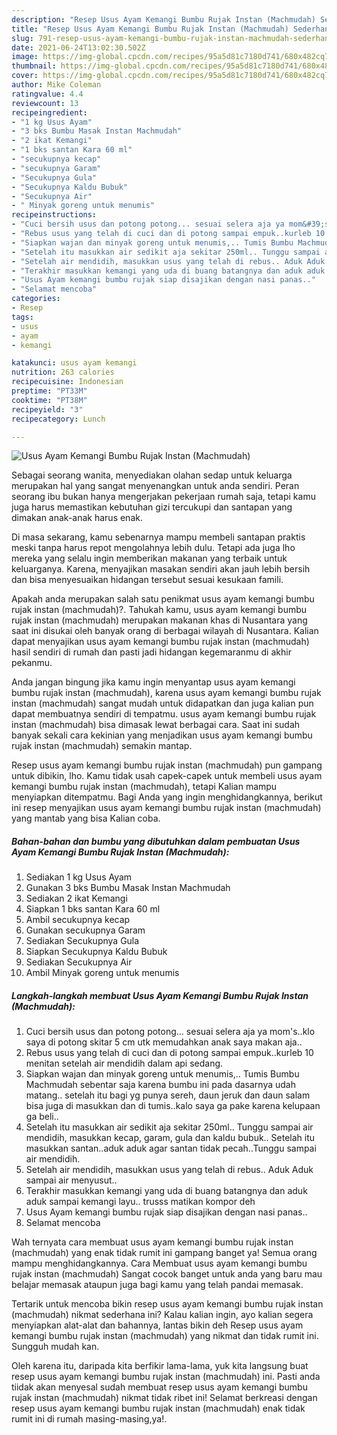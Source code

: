 ```yaml
---
description: "Resep Usus Ayam Kemangi Bumbu Rujak Instan (Machmudah) Sederhana Untuk Jualan"
title: "Resep Usus Ayam Kemangi Bumbu Rujak Instan (Machmudah) Sederhana Untuk Jualan"
slug: 791-resep-usus-ayam-kemangi-bumbu-rujak-instan-machmudah-sederhana-untuk-jualan
date: 2021-06-24T13:02:30.502Z
image: https://img-global.cpcdn.com/recipes/95a5d81c7180d741/680x482cq70/usus-ayam-kemangi-bumbu-rujak-instan-machmudah-foto-resep-utama.jpg
thumbnail: https://img-global.cpcdn.com/recipes/95a5d81c7180d741/680x482cq70/usus-ayam-kemangi-bumbu-rujak-instan-machmudah-foto-resep-utama.jpg
cover: https://img-global.cpcdn.com/recipes/95a5d81c7180d741/680x482cq70/usus-ayam-kemangi-bumbu-rujak-instan-machmudah-foto-resep-utama.jpg
author: Mike Coleman
ratingvalue: 4.4
reviewcount: 13
recipeingredient:
- "1 kg Usus Ayam"
- "3 bks Bumbu Masak Instan Machmudah"
- "2 ikat Kemangi"
- "1 bks santan Kara 60 ml"
- "secukupnya kecap"
- "secukupnya Garam"
- "Secukupnya Gula"
- "Secukupnya Kaldu Bubuk"
- "Secukupnya Air"
- " Minyak goreng untuk menumis"
recipeinstructions:
- "Cuci bersih usus dan potong potong... sesuai selera aja ya mom&#39;s..klo saya di potong skitar 5 cm utk memudahkan anak saya makan aja.."
- "Rebus usus yang telah di cuci dan di potong sampai empuk..kurleb 10 menitan setelah air mendidih dalam api sedang."
- "Siapkan wajan dan minyak goreng untuk menumis,.. Tumis Bumbu Machmudah sebentar saja karena bumbu ini pada dasarnya udah matang.. setelah itu bagi yg punya sereh, daun jeruk dan daun salam bisa juga di masukkan dan di tumis..kalo saya ga pake karena kelupaan ga beli.."
- "Setelah itu masukkan air sedikit aja sekitar 250ml.. Tunggu sampai air mendidih, masukkan kecap, garam, gula dan kaldu bubuk.. Setelah itu masukkan santan..aduk aduk agar santan tidak pecah..Tunggu sampai air mendidih."
- "Setelah air mendidih, masukkan usus yang telah di rebus.. Aduk Aduk sampai air menyusut.."
- "Terakhir masukkan kemangi yang uda di buang batangnya dan aduk aduk sampai kemangi layu.. trusss matikan kompor deh"
- "Usus Ayam kemangi bumbu rujak siap disajikan dengan nasi panas.."
- "Selamat mencoba"
categories:
- Resep
tags:
- usus
- ayam
- kemangi

katakunci: usus ayam kemangi 
nutrition: 263 calories
recipecuisine: Indonesian
preptime: "PT33M"
cooktime: "PT38M"
recipeyield: "3"
recipecategory: Lunch

---
```



![Usus Ayam Kemangi Bumbu Rujak Instan (Machmudah)](https://img-global.cpcdn.com/recipes/95a5d81c7180d741/680x482cq70/usus-ayam-kemangi-bumbu-rujak-instan-machmudah-foto-resep-utama.jpg)

Sebagai seorang wanita, menyediakan olahan sedap untuk keluarga merupakan hal yang sangat menyenangkan untuk anda sendiri. Peran seorang ibu bukan hanya mengerjakan pekerjaan rumah saja, tetapi kamu juga harus memastikan kebutuhan gizi tercukupi dan santapan yang dimakan anak-anak harus enak.

Di masa  sekarang, kamu sebenarnya mampu membeli santapan praktis meski tanpa harus repot mengolahnya lebih dulu. Tetapi ada juga lho mereka yang selalu ingin memberikan makanan yang terbaik untuk keluarganya. Karena, menyajikan masakan sendiri akan jauh lebih bersih dan bisa menyesuaikan hidangan tersebut sesuai kesukaan famili. 



Apakah anda merupakan salah satu penikmat usus ayam kemangi bumbu rujak instan (machmudah)?. Tahukah kamu, usus ayam kemangi bumbu rujak instan (machmudah) merupakan makanan khas di Nusantara yang saat ini disukai oleh banyak orang di berbagai wilayah di Nusantara. Kalian dapat menyajikan usus ayam kemangi bumbu rujak instan (machmudah) hasil sendiri di rumah dan pasti jadi hidangan kegemaranmu di akhir pekanmu.

Anda jangan bingung jika kamu ingin menyantap usus ayam kemangi bumbu rujak instan (machmudah), karena usus ayam kemangi bumbu rujak instan (machmudah) sangat mudah untuk didapatkan dan juga kalian pun dapat membuatnya sendiri di tempatmu. usus ayam kemangi bumbu rujak instan (machmudah) bisa dimasak lewat berbagai cara. Saat ini sudah banyak sekali cara kekinian yang menjadikan usus ayam kemangi bumbu rujak instan (machmudah) semakin mantap.

Resep usus ayam kemangi bumbu rujak instan (machmudah) pun gampang untuk dibikin, lho. Kamu tidak usah capek-capek untuk membeli usus ayam kemangi bumbu rujak instan (machmudah), tetapi Kalian mampu menyiapkan ditempatmu. Bagi Anda yang ingin menghidangkannya, berikut ini resep menyajikan usus ayam kemangi bumbu rujak instan (machmudah) yang mantab yang bisa Kalian coba.

<!--inarticleads1-->

##### Bahan-bahan dan bumbu yang dibutuhkan dalam pembuatan Usus Ayam Kemangi Bumbu Rujak Instan (Machmudah):

1. Sediakan 1 kg Usus Ayam
1. Gunakan 3 bks Bumbu Masak Instan Machmudah
1. Sediakan 2 ikat Kemangi
1. Siapkan 1 bks santan Kara 60 ml
1. Ambil secukupnya kecap
1. Gunakan secukupnya Garam
1. Sediakan Secukupnya Gula
1. Siapkan Secukupnya Kaldu Bubuk
1. Sediakan Secukupnya Air
1. Ambil  Minyak goreng untuk menumis




<!--inarticleads2-->

##### Langkah-langkah membuat Usus Ayam Kemangi Bumbu Rujak Instan (Machmudah):

1. Cuci bersih usus dan potong potong... sesuai selera aja ya mom&#39;s..klo saya di potong skitar 5 cm utk memudahkan anak saya makan aja..
1. Rebus usus yang telah di cuci dan di potong sampai empuk..kurleb 10 menitan setelah air mendidih dalam api sedang.
1. Siapkan wajan dan minyak goreng untuk menumis,.. Tumis Bumbu Machmudah sebentar saja karena bumbu ini pada dasarnya udah matang.. setelah itu bagi yg punya sereh, daun jeruk dan daun salam bisa juga di masukkan dan di tumis..kalo saya ga pake karena kelupaan ga beli..
1. Setelah itu masukkan air sedikit aja sekitar 250ml.. Tunggu sampai air mendidih, masukkan kecap, garam, gula dan kaldu bubuk.. Setelah itu masukkan santan..aduk aduk agar santan tidak pecah..Tunggu sampai air mendidih.
1. Setelah air mendidih, masukkan usus yang telah di rebus.. Aduk Aduk sampai air menyusut..
1. Terakhir masukkan kemangi yang uda di buang batangnya dan aduk aduk sampai kemangi layu.. trusss matikan kompor deh
1. Usus Ayam kemangi bumbu rujak siap disajikan dengan nasi panas..
1. Selamat mencoba




Wah ternyata cara membuat usus ayam kemangi bumbu rujak instan (machmudah) yang enak tidak rumit ini gampang banget ya! Semua orang mampu menghidangkannya. Cara Membuat usus ayam kemangi bumbu rujak instan (machmudah) Sangat cocok banget untuk anda yang baru mau belajar memasak ataupun juga bagi kamu yang telah pandai memasak.

Tertarik untuk mencoba bikin resep usus ayam kemangi bumbu rujak instan (machmudah) nikmat sederhana ini? Kalau kalian ingin, ayo kalian segera menyiapkan alat-alat dan bahannya, lantas bikin deh Resep usus ayam kemangi bumbu rujak instan (machmudah) yang nikmat dan tidak rumit ini. Sungguh mudah kan. 

Oleh karena itu, daripada kita berfikir lama-lama, yuk kita langsung buat resep usus ayam kemangi bumbu rujak instan (machmudah) ini. Pasti anda tiidak akan menyesal sudah membuat resep usus ayam kemangi bumbu rujak instan (machmudah) nikmat tidak ribet ini! Selamat berkreasi dengan resep usus ayam kemangi bumbu rujak instan (machmudah) enak tidak rumit ini di rumah masing-masing,ya!.

